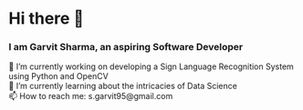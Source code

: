 <h1> Hi there 👋</h1>
<h3> I am Garvit Sharma, an aspiring Software Developer</h3>
🔭 I’m currently working on developing a Sign Language Recognition System using Python and OpenCV<br>
🌱 I’m currently learning about the intricacies of Data Science <br>
📫 How to reach me:  s.garvit95@gmail.com
<!--
**garvit-git/garvit-git** is a ✨ _special_ ✨ repository because its `README.md` (this file) appears on your GitHub profile.

Here are some ideas to get you started:

- 
- 🌱 I’m currently learning ...
- 👯 I’m looking to collaborate on ...
- 🤔 I’m looking for help with ...
- 💬 Ask me about ...
- 📫 How to reach me: ...
- 😄 Pronouns: ...
- ⚡ Fun fact: ...
-->
